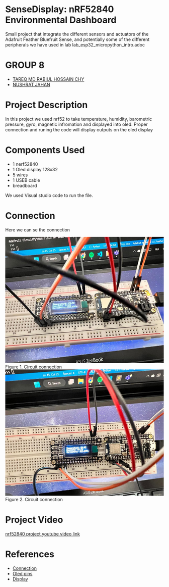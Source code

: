 # SenseDisplay: nRF52840 Environmental Dashboard
Small project that integrate the different sensors and actuators of the Adafruit Feather Bluefruit Sense, and potentially some of the different peripherals we have used in lab lab_esp32_micropython_intro.adoc

# GROUP 8
- [TAREQ MD RABIUL HOSSAIN CHY](https://www.linkedin.com/in/tareqmdrabiulhossainchy/)
- [NUSHRAT JAHAN](https://www.linkedin.com/in/nushrat-jahan-3275a9178/)


# Project Description
In this project we used nrf52 to take temperature, humidity, barometric pressure, gyro, magnetic infromation and displayed into oled. Proper connection and runing the code will display outputs on the oled display

# Components Used
- 1 nerf52840
- 1 Oled display 128x32
- 5 wires
- 1 USEB cable
- breadboard

We used Visual studio code to run the file.

# Connection
Here we can se the connection 

<img src="img/img1.jpg" lt="nrf52 and oled circuit connection" width="600" height="400">
Figure 1. Circuit connection

<img src="img/img2.jpg" lt="nrf52 and oled circuit connection" width="600" height="400">
Figure 2. Circuit connection

# Project Video
[nrf52840 project youtube video link](https://www.youtube.com/watch?v=1aler7MwLzs)

# References
- [Connection](https://learn.adafruit.com/assets/68726)
- [Oled pins](https://learn.adafruit.com/adafruit-oled-featherwing/pinouts)
- [Display](https://embedded-things.blogspot.com/2022/03/seeed-xiao-ble-sense.html)
